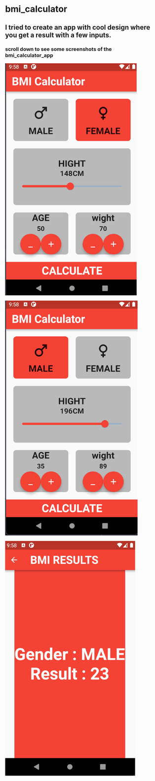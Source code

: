 # bmi_calculator

## I tried to create an app with cool design where you get a result with a few inputs.
### scroll down to see some screenshots of the bmi_calculator_app



![foxdemo](https://github.com/JosephAlzieb/bmi_calculator/blob/master/screenshots/1.png)


![foxdemo](https://github.com/JosephAlzieb/bmi_calculator/blob/master/screenshots/2.png)


![foxdemo](https://github.com/JosephAlzieb/bmi_calculator/blob/master/screenshots/3.png)

